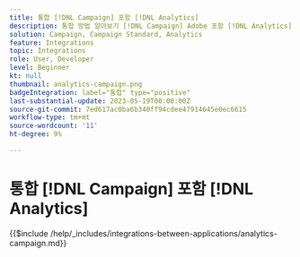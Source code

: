 ```yaml
---
title: 통합 [!DNL Campaign] 포함 [!DNL Analytics]
description: 통합 방법 알아보기 [!DNL Campaign] Adobe 포함 [!DNL Analytics].
solution: Campaign, Campaign Standard, Analytics
feature: Integrations
topic: Integrations
role: User, Developer
level: Beginner
kt: null
thumbnail: analytics-campaign.png
badgeIntegration: label="통합" type="positive"
last-substantial-update: 2023-05-19T00:00:00Z
source-git-commit: 7ed617ac0ba6b340ff94cdee47914645e0ec6615
workflow-type: tm+mt
source-wordcount: '11'
ht-degree: 9%

---
```



# 통합 [!DNL Campaign] 포함 [!DNL Analytics]

{{$include /help/_includes/integrations-between-applications/analytics-campaign.md}}
